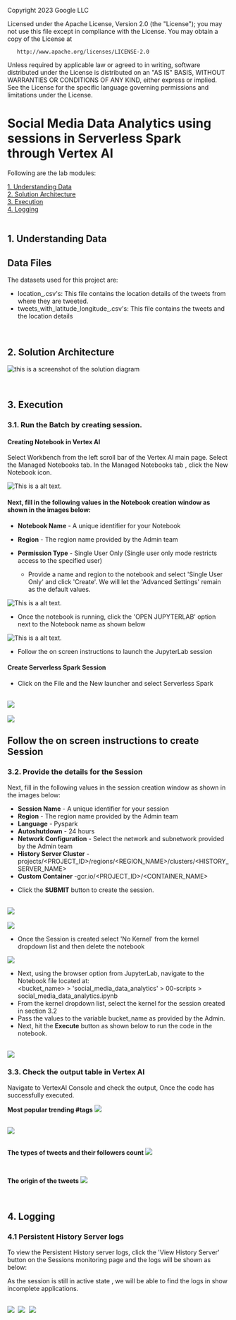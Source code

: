 <!---->
  Copyright 2023 Google LLC

  Licensed under the Apache License, Version 2.0 (the "License");
  you may not use this file except in compliance with the License.
  You may obtain a copy of the License at

       http://www.apache.org/licenses/LICENSE-2.0

  Unless required by applicable law or agreed to in writing, software
  distributed under the License is distributed on an "AS IS" BASIS,
  WITHOUT WARRANTIES OR CONDITIONS OF ANY KIND, either express or implied.
  See the License for the specific language governing permissions and
  limitations under the License.
 <!---->

# Social Media Data Analytics using sessions in Serverless Spark through Vertex AI

Following are the lab modules:

[1. Understanding Data](05-social-media-data-analytics-vertex-ai-notebook-execution.md#1-understanding-data)<br>
[2. Solution Architecture](05-social-media-data-analytics-vertex-ai-notebook-execution.md#2-solution-architecture)<br>
[3. Execution](05-social-media-data-analytics-vertex-ai-notebook-execution.md#3-execution)<br>
[4. Logging](05-social-media-data-analytics-vertex-ai-notebook-execution.md#4-logging)<br>
<br>

## 1. Understanding Data

## Data Files
The datasets used for this project are:
- location_.csv's: This file contains the location details of the tweets from where they are tweeted.
- tweets_with_latitude_longitude_.csv's: This file contains the tweets and the location details

<br>

## 2. Solution Architecture


![this is a screenshot of the solution diagram](../images/Flow_of_Resources.png)


<br>

## 3. Execution

### 3.1. Run the Batch by creating session.

#### Creating Notebook in Vertex AI
Select Workbench from the left scroll bar of the Vertex AI main page.
Select the Managed Notebooks tab.
In the Managed Notebooks tab , click the New Notebook icon.

![This is a alt text.](../images/session6.png "Architectural Diagram.")

#### Next, fill in the following values in the Notebook creation window as shown in the images below:

- **Notebook Name**   - A unique identifier for your Notebook
- **Region**     - The region name provided by the Admin team
- **Permission Type**    - Single User Only (Single user only mode restricts access to the specified user)

  * Provide a name and region to the notebook and select 'Single User Only' and click 'Create'. We will let the 'Advanced Settings' remain as the default values.

![This is a alt text.](../images/session7.png "Architectural Diagram.")


 * Once the notebook is running, click the 'OPEN JUPYTERLAB' option next to the Notebook name as shown below

 ![This is a alt text.](../images/session8.png)

* Follow the on screen instructions to launch the JupyterLab session

#### Create Serverless Spark Session

* Click on the File and the New launcher and select Serverless Spark

<br>
<kbd>
<img src=../images/session4.png />
</kbd>
<br>

<br>
<kbd>
<img src=../images/session5.png />
</kbd>
<br>


##  Follow the on screen instructions to create Session

### 3.2. Provide the details for the Session

Next, fill in the following values in the session creation window as shown in the images below:

- **Session Name**   - A unique identifier for your session
- **Region**     - The region name provided by the Admin team
- **Language**    - Pyspark
- **Autoshutdown** - 24 hours
- **Network Configuration** - Select the network and subnetwork provided by the Admin team
- **History Server Cluster** - projects/<PROJECT_ID>/regions/<REGION_NAME>/clusters/<HISTORY_SERVER_NAME>
- **Custom Container** -gcr.io/<PROJECT_ID>/<CONTAINER_NAME>

* Click the **SUBMIT** button to create the session.

<br>
<kbd>
<img src=../images/session1.png />
</kbd><br>

<br>
<kbd>
<img src=../images/session3.png />
</kbd><br>


* Once the Session is created select 'No Kernel' from the kernel dropdown list and then delete the notebook

<kbd>
<img src=../images/selectkernel.png />
</kbd>

<br>

* Next, using the browser option from JupyterLab, navigate to the Notebook file located at: <br>
    <bucket_name> > 'social_media_data_analytics' > 00-scripts > social_media_data_analytics.ipynb
* From the kernel dropdown list, select the kernel for the session created in section 3.2
* Pass the values to the variable bucket_name as provided by the Admin.
* Next, hit the **Execute** button as shown below to run the code in the notebook.

<br>

<kbd>
<img src=../images/notebook_execution.png />
</kbd>

### 3.3. Check the output table in Vertex AI

Navigate to VertexAI Console and check the output,
Once the code has successfully executed.
<br>

**Most popular trending #tags**
<kbd>
<img src=../images/output_1.png />
</kbd>

<br>

<kbd>
<img src=../images/output_2.png />
</kbd>

<br>
<br>

**The types of tweets and their followers count**
<kbd>
<img src=../images/output_3.png />
</kbd>

<br>

**The origin of the tweets**
<kbd>
<img src=../images/output_4.png />
</kbd>

<br>

## 4. Logging

### 4.1 Persistent History Server logs

To view the Persistent History server logs, click the 'View History Server' button on the Sessions monitoring page and the logs will be shown as below:

As the session is still in active state , we will be able to find the logs in show incomplete applications.

<br>

<kbd>
<img src=../images/phs1.png />
</kbd>

<kbd>
<img src=../images/image13_1.PNG />
</kbd>

<kbd>
<img src=../images/image13.PNG />
</kbd>

<br>
